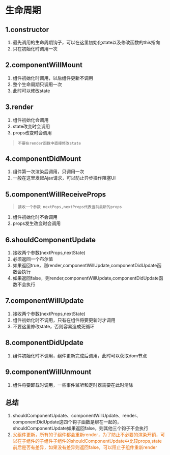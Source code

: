 # 生命周期

## 1.constructor
  1. 最先调用的生命周期钩子，可以在这里初始化state以及修改函数的this指向
  2. 只在初始化时调用一次

## 2.componentWillMount
  1. 组件初始化时调用，以后组件更新不调用
  2. 整个生命周期只调用一次
  3. 此时可以修改state

## 3.render
  1. 组件初始化会调用
  2. state改变时会调用
  3. props改变时会调用
  >`不要在render函数中直接修改state`

## 4.componentDidMount
  1. 组件第一次渲染后调用，只调用一次
  2. 一般在这里发起Ajax请求，可以防止异步操作阻塞UI

## 5.componentWillReceiveProps
  >`接收一个参数 nextPops,nextProps代表当前最新的props`
  1. 组件初始化时不会调用
  2. props发生改变时会调用

## 6.shouldComponentUpdate
  1. 接收两个参数(nextProps,nextState)
  2. 必须返回一个布尔值
  3. 如果返回true，则render,componentWillUpdate,componentDidUpdate函数会执行
  4. 如果返回false，则render,componentWillUpdate,componentDidUpdate函数不会执行

## 7.componentWillUpdate
  1. 接收两个参数(nextProps,nextState)
  2. 组件初始化时不调用，只有在组件将要更新时才调用
  3. 不要这里修改state，否则容易造成死循环

## 8.componentDidUpdate
  1. 组件初始化时不调用，组件更新完成后调用，此时可以获取dom节点

## 9.componentWillUnmount
  1. 组件将要卸载时调用，一些事件监听和定时器需要在此时清除

## 总结
  1. shouldComponentUpdate、componentWillUpdate、render、componentDidUpdate这四个钩子函数是绑在一起的，shouldComponentUpdate如果返回false，则其他三个钩子不会执行
  2. <font color="#e96900">父组件更新，所有的子组件都会重新render，为了防止不必要的渲染开销，可以在子组件的子组件子组件的shouldComponentUpdate中比较props,state前后是否有差异，如果没有差异则返回false，可以阻止子组件重新render</font>